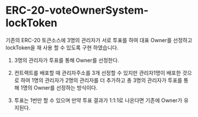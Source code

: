 # ERC-20-voteOwnerSystem-lockToken

기존의 ERC-20 토큰소스에 3명의 관리자가 서로 투표를 하여 대표 Owner를 선정하고 lockToken을 재 사용 할 수 있도록 구현 하였습니다.

1. 3명의 관리자가 투표를 통해 Owner를 선정한다.

2. 컨트랙트를 배포할 때 관리자주소를 3개 선정할 수 있지만 관리자1명이 배포한 것으로 하여 1명의 관리자가 2명의 관리자를 더 추가하고 총 3명의 관리자가 투표를 통해 1명의 Owner를 선정하는 방식이다.

3. 투표는 1번만 할 수 있으며 만약 투표 결과가 1:1:1로 나온다면 기존에 Owner가 유지된다.

